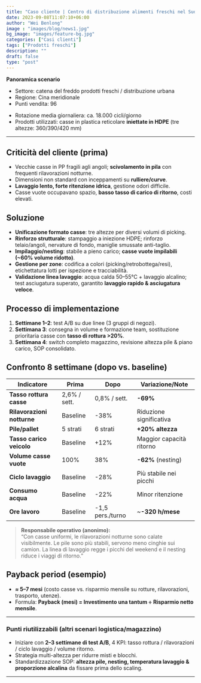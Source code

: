 ```yaml
---
title: "Caso cliente | Centro di distribuzione alimenti freschi nel Sud della Cina: dopo il passaggio a casse reticolari in HDPE, efficienza di picking aumentata e riduzione delle perdite"
date: 2023-09-08T11:07:10+06:00
author: "Wei Benlong"
image : "images/blog/news1.jpg"
bg_image: "images/feature-bg.jpg"
categories: ["Casi clienti"]
tags: ["Prodotti freschi"]
description: ""
draft: false
type: "post"
---
```


**Panoramica scenario**  
- Settore: catena del freddo prodotti freschi / distribuzione urbana  
- Regione: Cina meridionale  
- Punti vendita: 96  
<!--more-->
- Rotazione media giornaliera: ca. 18.000 cicli/giorno  
- Prodotti utilizzati: casse in plastica reticolare **iniettate in HDPE** (tre altezze: 360/390/420 mm)

---

## Criticità del cliente (prima)
- Vecchie casse in PP fragili agli angoli; **scivolamento in pila** con frequenti rilavorazioni notturne.  
- Dimensioni non standard con inceppamenti su **rulliere/curve**.  
- **Lavaggio lento, forte ritenzione idrica**, gestione odori difficile.  
- Casse vuote occupavano spazio, **basso tasso di carico di ritorno**, costi elevati.  

## Soluzione
- **Unificazione formato casse**: tre altezze per diversi volumi di picking.  
- **Rinforzo strutturale**: stampaggio a iniezione HDPE; rinforzo telaio/angoli, nervature di fondo, maniglie smussate anti-taglio.  
- **Impilaggio/nesting**: stabile a pieno carico; **casse vuote impilabili (~60% volume ridotto)**.  
- **Gestione per zone**: codifica a colori (picking/retrobottega/resi), etichettatura lotti per ispezione e tracciabilità.  
- **Validazione linea lavaggio**: acqua calda 50–55°C + lavaggio alcalino; test asciugatura superato, garantito **lavaggio rapido & asciugatura veloce**.  

## Processo di implementazione
1. **Settimane 1–2**: test A/B su due linee (3 gruppi di negozi).  
2. **Settimana 3**: consegna in volume e formazione team, sostituzione prioritaria casse con **tasso di rottura >20%**.  
3. **Settimana 4**: switch completo magazzino, revisione altezza pile & piano carico, SOP consolidato.  

## Confronto 8 settimane (dopo vs. baseline)
| Indicatore               | Prima          | Dopo           | Variazione/Note            |
|---------------------------|----------------|----------------|----------------------------|
| **Tasso rottura casse**   | 2,6% / sett.   | 0,8% / sett.   | **-69%**                   |
| **Rilavorazioni notturne**| Baseline       | -38%           | Riduzione significativa    |
| **Pile/pallet**           | 5 strati       | 6 strati       | **+20% altezza**           |
| **Tasso carico veicolo**  | Baseline       | +12%           | Maggior capacità ritorno   |
| **Volume casse vuote**    | 100%           | 38%            | **-62%** (nesting)         |
| **Ciclo lavaggio**        | Baseline       | -28%           | Più stabile nei picchi     |
| **Consumo acqua**         | Baseline       | -22%           | Minor ritenzione           |
| **Ore lavoro**            | Baseline       | -1,5 pers./turno | ~**-320 h/mese**         |

> **Responsabile operativo (anonimo):**  
> “Con casse uniformi, le rilavorazioni notturne sono calate visibilmente. Le pile sono più stabili, servono meno cinghie sui camion. La linea di lavaggio regge i picchi del weekend e il nesting riduce i viaggi di ritorno.”  

## Payback period (esempio)
- **≈ 5–7 mesi** (costo casse vs. risparmio mensile su rotture, rilavorazioni, trasporto, utenze).  
- Formula: **Payback (mesi) = Investimento una tantum ÷ Risparmio netto mensile**.  

---

### Punti riutilizzabili (altri scenari logistica/magazzino)
- Iniziare con **2–3 settimane di test A/B**, 4 KPI: tasso rottura / rilavorazioni / ciclo lavaggio / volume ritorno.  
- Strategia multi-altezza per ridurre misti e blocchi.  
- Standardizzazione SOP: **altezza pile, nesting, temperatura lavaggio & proporzione alcalina** da fissare prima dello scaling.  
---

